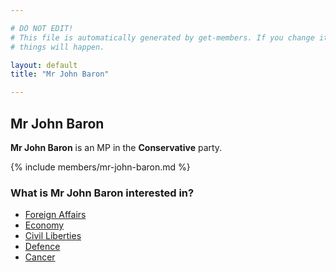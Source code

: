 ```yaml
---

# DO NOT EDIT!
# This file is automatically generated by get-members. If you change it, bad
# things will happen.

layout: default
title: "Mr John Baron"

---
```


## Mr John Baron

**Mr John Baron** is an MP in the **Conservative** party.

{% include members/mr-john-baron.md %}

### What is Mr John Baron interested in?


* [Foreign Affairs](/interests/foreign-affairs.html)
* [Economy](/interests/economy.html)
* [Civil Liberties](/interests/civil-liberties.html)
* [Defence](/interests/defence.html)
* [Cancer](/interests/cancer.html)
